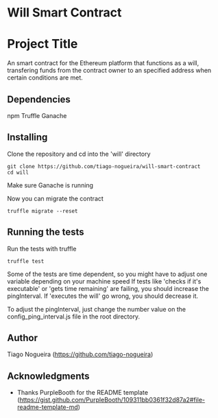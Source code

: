 # Will Smart Contract

# Project Title

An smart contract for the Ethereum platform that functions as a will, transfering funds from the contract owner to an specified address when certain conditions are met.

## Dependencies

npm
Truffle
Ganache

## Installing

Clone the repository and cd into the 'will' directory

```
git clone https://github.com/tiago-nogueira/will-smart-contract
cd will
```

Make sure Ganache is running

Now you can migrate the contract

```
truffle migrate --reset
```

## Running the tests

Run the tests with truffle

```
truffle test
```
Some of the tests are time dependent, so you might have to adjust one variable depending on your machine speed
If tests like 'checks if it's executable' or 'gets time remaining' are failing, you should increase the pingInterval. If 'executes the will' go wrong, you should decrease it.

To adjust the pingInterval, just change the number value on the config_ping_interval.js file in the root directory.

## Author

Tiago Nogueira (https://github.com/tiago-nogueira)

## Acknowledgments

* Thanks PurpleBooth for the README template (https://gist.github.com/PurpleBooth/109311bb0361f32d87a2#file-readme-template-md)
